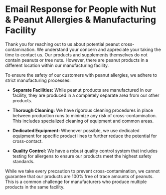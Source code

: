 # Email Response for People with Nut & Peanut Allergies & Manufacturing Facility

Thank you for reaching out to us about potential peanut cross-contamination. We understand your concern and appreciate your taking the time to contact us. Our products and supplements themselves do not contain peanuts or tree nuts. However, there are peanut products in a different location within our manufacturing facility.

To ensure the safety of our customers with peanut allergies, we adhere to strict manufacturing processes:

- **Separate Facilities:** While peanut products are manufactured in our facility, they are produced in a completely separate area from our other products.

- **Thorough Cleaning:** We have rigorous cleaning procedures in place between production runs to minimize any risk of cross-contamination. This includes specialized cleaning of equipment and common areas.

- **Dedicated Equipment:**  Whenever possible, we use dedicated equipment for specific product lines to further reduce the potential for cross-contact.

- **Quality Control:** We have a robust quality control system that includes testing for allergens to ensure our products meet the highest safety standards.

While we take every precaution to prevent cross-contamination, we cannot guarantee that our products are 100% free of trace amounts of peanuts. This is a common challenge for manufacturers who produce multiple products in the same facility.